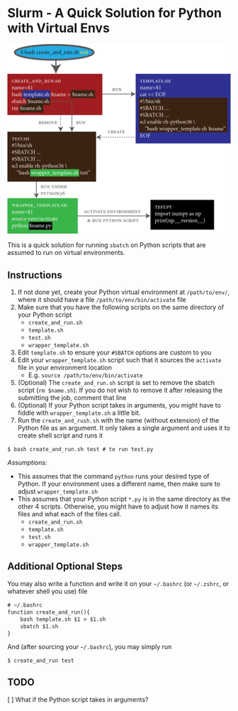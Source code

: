 # Slurm - A Quick Solution for Python with Virtual Envs

![](20200605_slurm_easy.png)

This is a quick solution for running `sbatch` on Python scripts that are assumed to run on virtual environments.

## Instructions

1. If not done yet, create your Python virtual environment at `/path/to/env/`, where it should have a file `/path/to/env/bin/activate` file
1. Make sure that you have the following scripts on the same directory of your Python script
    - `create_and_run.sh`
    - `template.sh`
    - `test.sh`
    - `wrapper_template.sh`
1. Edit `template.sh` to ensure your `#SBATCH` options are custom to you
1. Edit your `wrapper_template.sh` script such that it sources the `activate` file in your environment location
    - E.g. `source /path/to/env/bin/activate`
1. (Optional) The `create_and_run.sh` script is set to remove the sbatch script (`rm $name.sh`). If you do not wish to remove it after releasing the submitting the job, comment that line
1. (Optional) If your Python script takes in arguments, you might have to fiddle with `wrapper_template.sh` a little bit. 
1. Run the `create_and_rush.sh` with the name (without extension) of the Python file as an argument. It only takes a single argument and uses it to create shell script and runs it 


```shell
$ bash create_and_run.sh test # to run test.py
```


_Assumptions:_
- This assumes that the command `python` runs your desired type of Python. If your environment uses a different name, then make sure to adjust `wrapper_template.sh`
- This assumes that your Python script `*.py` is in the same directory as the other 4 scripts. Otherwise, you might have to adjust how it names its files and what each of the files call. 
    - `create_and_run.sh`
    - `template.sh`
    - `test.sh`
    - `wrapper_template.sh`

## Additional Optional Steps
You may also write a function and write it on your `~/.bashrc` (or `~/.zshrc`, or whatever shell you use) file 

```shell
# ~/.bashrc
function create_and_run(){
    bash template.sh $1 > $1.sh
    sbatch $1.sh
}
```

And (after sourcing your `~/.bashrc`), you may simply run
```shell
$ create_and_run test
```

## TODO 
[ ] What if the Python script takes in arguments?